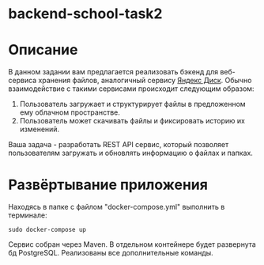 # backend-school-task2
# Описание #

В данном задании вам предлагается реализовать бэкенд для веб-сервиса хранения файлов, аналогичный сервису [Яндекс Диск](https://yandex.ru/disk). Обычно взаимодействие с такими сервисами происходит следующим образом:
1. Пользователь загружает и структурирует файлы в предложенном ему облачном пространстве.
2. Пользователь может скачивать файлы и фиксировать историю их изменений.

Ваша задача - разработать REST API сервис, который позволяет пользователям загружать и обновлять информацию о файлах и папках.

# Развёртывание приложения #

Находясь в папке с файлом "docker-compose.yml" выполнить в терминале:

	sudo docker-compose up

Сервис собран через Maven. В отдельном контейнере будет развернута бд PostgreSQL. Реализованы все дополнительные команды.
